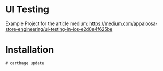 # UI Testing
Example Project for the article medium: https://medium.com/appaloosa-store-engineering/ui-testing-in-ios-e2d0e4f625be 

# Installation
 ```shell
 # carthage update
 ```
